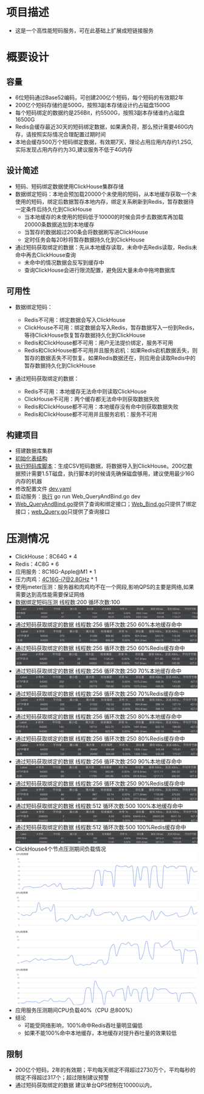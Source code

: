 # 项目描述
* 这是一个高性能短码服务，可在此基础上扩展成短链接服务

# 概要设计
## 容量
* 6位短码通过Base52编码，可创建200亿个短码，每个短码的有效期2年
* 200亿个短码存储约是500G，按照3副本存储设计约占磁盘1500G
* 每个短码绑定的数据约是256Bit，约5500G，按照3副本存储谁约占磁盘16500G
* Redis会缓存最近30天的短码绑定数据，如果满负荷，那么预计需要460G内存，请按照实际情况合理配置过期时间
* 本地会缓存500万个短码绑定数据，有效期7天，理论占用应用内存约1.25G,实际发现占用内存约为3G,建议服务不低于4G内存

## 设计简述
* 短码、短码绑定数据使用ClickHouse集群存储
* 数据绑定短码：本地会预加载20000个未使用的短码，从本地缓存获取一个未使用的短码，绑定后数据暂存本地内存，绑定关系刷新到Redis，暂存数据待一定条件后持久化到ClickHouse
  * 当本地缓存的未使用的短码低于10000的时候会异步去数据库再加载20000条数据追加到本地缓存
  * 当暂存的数据超过200条会将数据刷写进ClickHouse
  * 定时任务会每20秒将暂存数据持久化到ClickHouse
* 通过短码获取绑定的数据：先从本地缓存读取，未命中去Redis读取，Redis未命中再去ClickHouse查询
  * 未命中的情况数据会反写到缓存中
  * 查询ClickHouse会进行限流配置，避免因大量未命中拖垮数据库

## 可用性
* 数据绑定短码：
  * Redis不可用：绑定数据会写入ClickHouse
  * ClickHouse不可用：绑定数据会写入Redis，暂存数据写入一份到Redis，等待ClickHouse恢复暂存数据持久化到ClickHouse
  * Redis和ClickHouse都不可用：用户无法提价绑定，服务不可用
  * Redis和ClickHouse都不可用并且服务宕机：如果Redis宕机数据丢失，则暂存的数据丢失不可恢复。如果Redis数据还在，则应用会读取Redis中的暂存数据持久化到ClickHouse

* 通过短码获取绑定的数据：
  * Redis不可用：本地缓存无法命中则读取ClickHouse
  * ClickHouse不可用：两个缓存都无法命中则获取数据失败
  * Redis和ClickHouse都不可用：本地缓存没有命中则获取数据失败
  * Redis和ClickHouse都不可用并且服务宕机：服务不可用

## 构建项目
* 搭建数据库集群
* [初始化表结构](doc/install.sql)
* [执行短码库脚本](build_code.go)：生成CSV短码数据，将数据导入到ClickHouse。200亿数据预计需要1.5T磁盘，执行脚本的时候请先确保磁盘够用，建议使用最少16G内存的机器
* 修改配置文件 [dev.yaml](initialize%2Fdev.yaml)
* 启动服务：[执行](Web_QueryAndBind.go) go run Web_QueryAndBind.go dev
* [Web_QueryAndBind.go](Web_QueryAndBind.go)提供了查询和绑定接口；[Web_Bind.go](Web_Bind.go)只提供了绑定接口；[web_Query.go](web_Query.go)只提供了查询接口


# 压测情况
* ClickHouse：8C64G * 4
* Redis：4C8G * 6
* 应用服务：8C16G-Apple@M1 * 1
* 压力肉鸡：4C16G-i7@2.8GHz * 1
* 使用jmeter压测：服务器和肉鸡均不在一个网段,影响QPS的主要是网络,如果需要达到高性能需要保证网络
* 数据绑定短码压测 线程数:200 循环次数:100 ![绑定数据.jpg](doc%2Fimages%2F%E7%BB%91%E5%AE%9A%E6%95%B0%E6%8D%AE.jpg)
* 通过短码获取绑定的数据 线程数:256 循环次数:250 60%本地缓存命中 ![60%命中本地缓存.jpg](doc%2Fimages%2F60%25%E5%91%BD%E4%B8%AD%E6%9C%AC%E5%9C%B0%E7%BC%93%E5%AD%98.jpg)
* 通过短码获取绑定的数据 线程数:256 循环次数:250 60%Redis缓存命中 ![60%命中Redis缓存.jpg](doc%2Fimages%2F60%25%E5%91%BD%E4%B8%ADRedis%E7%BC%93%E5%AD%98.jpg)
* 通过短码获取绑定的数据 线程数:256 循环次数:250 70%本地缓存命中 ![70%命中本地缓存.jpg](doc%2Fimages%2F70%25%E5%91%BD%E4%B8%AD%E6%9C%AC%E5%9C%B0%E7%BC%93%E5%AD%98.jpg)
* 通过短码获取绑定的数据 线程数:256 循环次数:250 70%Redis缓存命中 ![70%命中Redis缓存.jpg](doc%2Fimages%2F70%25%E5%91%BD%E4%B8%ADRedis%E7%BC%93%E5%AD%98.jpg)
* 通过短码获取绑定的数据 线程数:256 循环次数:250 80%本地缓存命中 ![80%命中本地缓存.jpg](doc%2Fimages%2F80%25%E5%91%BD%E4%B8%AD%E6%9C%AC%E5%9C%B0%E7%BC%93%E5%AD%98.jpg)
* 通过短码获取绑定的数据 线程数:256 循环次数:250 80%Redis缓存命中 ![80%命中Redis缓存.jpg](doc%2Fimages%2F80%25%E5%91%BD%E4%B8%ADRedis%E7%BC%93%E5%AD%98.jpg)
* 通过短码获取绑定的数据 线程数:256 循环次数:250 90%本地缓存命中 ![90%命中本地缓存.jpg](doc%2Fimages%2F90%25%E5%91%BD%E4%B8%AD%E6%9C%AC%E5%9C%B0%E7%BC%93%E5%AD%98.jpg)
* 通过短码获取绑定的数据 线程数:256 循环次数:250 90%Redis缓存命中 ![90%命中Redis缓存.jpg](doc%2Fimages%2F90%25%E5%91%BD%E4%B8%ADRedis%E7%BC%93%E5%AD%98.jpg)
* 通过短码获取绑定的数据 线程数:512 循环次数:500 100%本地缓存命中 ![100%命中本地缓存.jpg](doc%2Fimages%2F100%25%E5%91%BD%E4%B8%AD%E6%9C%AC%E5%9C%B0%E7%BC%93%E5%AD%98.jpg)
* 通过短码获取绑定的数据 线程数:512 循环次数:500 100%Redis缓存命中 ![100%命中Redis缓存.jpg](doc%2Fimages%2F100%25%E5%91%BD%E4%B8%ADRedis%E7%BC%93%E5%AD%98.jpg)
* ClickHouse4个节点压测期间负载情况![CK1CPU使用率.jpg](doc%2Fimages%2FCK1CPU%E4%BD%BF%E7%94%A8%E7%8E%87.jpg)
![CK2CPU使用率.jpg](doc%2Fimages%2FCK2CPU%E4%BD%BF%E7%94%A8%E7%8E%87.jpg)
![CK3CPU使用率.jpg](doc%2Fimages%2FCK3CPU%E4%BD%BF%E7%94%A8%E7%8E%87.jpg)
![CK4CPU使用率.jpg](doc%2Fimages%2FCK4CPU%E4%BD%BF%E7%94%A8%E7%8E%87.jpg)
* 应用服务压测期间CPU负载40%（CPU 总800%）
* 结论
  * 可能受网络影响，100%命中Redis吞吐量明显偏低
  * 如果不能100%命中本地缓存，本地缓存对提升吞吐量的效果较低
## 限制
* 200亿个短码，2年的有效期；平均每天绑定不得超过2730万个，平均每秒的绑定不得超过317个；超过限制建议预警
* 通过短码获取绑定的数据 建议单台QPS控制在10000以内，
